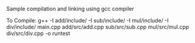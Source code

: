 Sample compilation and linking using gcc compiler

To Compile: 
 g++ -I add/include/ -I sub/include/ -I mul/include/ -I div/include/ main.cpp add/src/add.cpp sub/src/sub.cpp mul/src/mul.cpp div/src/div.cpp -o runtest
